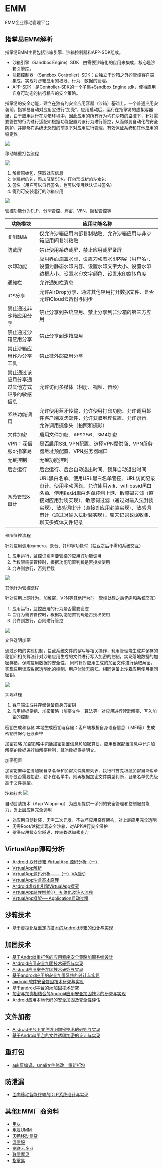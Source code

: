 # EMM
EMM企业移动管理平台

## 指掌易EMM解析
指掌易EMM主要包括沙箱引擎、沙箱控制器和APP-SDK组成。
* 沙箱引擎（Sandbox Engine）SDK：由需要沙箱化的应用来集成，核心是沙箱引擎库。
* 沙箱控制器 （Sandbox Controller）SDK：由独立于沙箱之外的管控客户端集成，实现对沙箱应用的权限、行为、数据的管理。
* APP-SDK：是Controller-SDK的一个子集+Sandbox Engine sdk，使得应用自身可动态的执行相应的安全策略。

指掌易的安全功能，建立在独有的安全应用容器（沙箱）基础上。一个普通应用安装前，指掌易自动对应用宝进行“加壳”，应用启动后，运行在指掌易的虚拟容器里，由于应用运行在沙箱环境中，因此应用的所有行为均在沙箱的监控下，针对需要管控的行为进行适配和根据功能配置对该行为进行管控，从而做到自动化的安全防护，并能够在系统无感知的前提下对应用进行管理，有效保证系统和其他应用的稳定性。

![](image/1.png)

移动端重打包流程

![](image/2.png)

1. 解析原始包，获取对应信息
2. 创建新的包，添加引擎SDK，打包形成新的沙箱包
3. 签名（用户可以自行签名，也可以使用默认证书签名）
4. 得到可安装运行的沙箱应用

![](image/3.png)

管控功能分为DLP、分享管控、解密、VPN、隐私管控等

|功能模块 |应用功能名称 |
| ----| ----|
|  复制黏贴  |  仅允许沙箱应用内部复制粘贴、允许沙箱应用与非沙箱应用间复制粘贴   |
|  防截屏 |  禁止使用系统截屏、禁止应用截屏录屏  |
|  水印功能 |  应用界面添加水印、设置为动态水印内容（用户名）、设置为静态水印内容、设置水印文字大小、设置水印边框大小、设置水印文字颜色、设置水印旋转角度|
|通知栏|允许通知栏消息|
|iOS分享|允许AirDrop分享、通过其他应用打开数据文件、是否允许iCloud云备份与同步|
|禁止通过非沙箱应用分享|禁止分享到系统应用、禁止分享到非沙箱的第三方应用|
|禁止通过沙箱应用分享|禁止分享到沙箱应用|
|禁止沙箱应用作为分享工具|禁止被外部应用分享|
|禁止通过该应用分享通过其他方式记录的敏感信息|允许访问多媒体（相册、视频、音频）|
|系统功能调用|允许使用蓝牙传输、允许使用打印功能、允许调用邮件客户端发送邮件、允许获取地理位置、允许录音、允许调用摄像头（拍照和摄影）|
|文件加密|启用文件加密、AES256、SM4加密|
|VPN：深信服or指掌易|是否启用SSL VPN配置、选择VPN提供商、VPN服务器地址预配置、VPN服务器端口|
|无痕控制|无痕功能控制|
|后台运行|后台运行、后台自动退出时间、锁屏自动退出时间|
|网络管控&审计|URL黑白名单、使用URL黑白名单管控、URL访问记录审计、使用移动网络、允许使用wifi、wifi bssid黑白名单、使用Bssid黑白名单控制上网、敏感词过滤（直接对应用封装实现）、敏感词过滤（通过对输入法封装实现）、敏感词审计（直接对应用封装实现）、敏感词审计（通过对输入法封装实现）、聊天记录数据收集、聊天多媒体文件记录|

权限管控流程

针对应用调用camera、录音、打印等功能时（拦截之后不需和系统交互）
1. 应用运行，监控识别需要管控的应用的功能调用
2. 当权限需要管控时，根据功能配置判断是否授权使用
3. 允许则放行，否则拦截

![](image/4.png)

其他行为管控流程

针对应用上网行为、加解密、VPN等其他行为时（管控处理之后仍需和系统交互）
1. 应用运行，监控应用的行为是否需要管控
2. 当行为需要管控时，根据功能配置判断是否授权使用
3. 允许则放行，否则进行管控

![](image/5.png)

文件透明加密

通过沙箱的实现机制，拦截系统文件的读写等相关操作，利用管理端生成并保存的秘钥和相关算法针对沙箱应用生成的文件进行写入加密的控制，实现落地数据的加密存储，保障应用数据的安全性。
同时针对应用生成的加密文件进行读取解密，实现应用读取数据透明化的控制，用户体验无感知。相同设备上沙箱应用使用相同密钥。

![](image/6.png)

实现过程
1. 客户端生成并存储设备自身的密钥
2. 应用根据密钥、加密策略（加密文件、算法等）对应用进行读取解密、写入加密的控制

密钥生成和存储
本地生成密钥与存储：客户端根据自身设备信息（IMEI等）生成密钥并保存在设备中

加密策略
加密策略中包括加密配置信息和加密算法，应用根据配置信息中允许加解密的数据进行加解密控制，其他数据保持明文。

加密配置

加密配置中包含加密目录名单和加密文件类型列表，执行时首先根据加密目录名单判断是否需要加密，若不在名单中，则再根据加密文件类型判断，目录名单优先级高于文件类型。

沙箱技术
![](image/7.png)

自动封装技术（App Wrapping）
为应用提供一系列的安全管理和控制服务能力，对上层应用完全透明
* 对应用自动封装，无需二次开发，不破坏应用原有架构，对上层应用完全透明
* 无需Root/越狱实现安全沙箱，对APP进行安全保护
* 提供应用级安全隧道，传输数据加密能力


## VirtualApp源码分析
* [Android 双开沙箱 VirtualApp 源码分析（一）](https://blog.csdn.net/ganyao939543405/article/details/76146760)
* [VirtualApp解析](https://www.jianshu.com/nb/21276638)
* [VirtualApp源码分析——（一）VA启动](https://blog.csdn.net/weixin_35016347/article/details/80193017)
* [VirtualApp沙盒基本原理](https://blog.csdn.net/earbao/article/details/71156623)
* [Android虚拟化引擎VirtualApp探究](https://developer.aliyun.com/article/616978)
* [VirtualApp原理解析(1)--初始化及注入流程](https://blog.csdn.net/leif_/article/details/72420934)
* [VirtualApp框架--- Application启动过程](https://blog.csdn.net/suningning/article/details/52073191)

## 沙箱技术
* [基于虚拟化及重定向技术的Android沙箱的设计与实现](http://www.doc88.com/p-7129181636860.html)

## 加固技术
* [基于Android重打包的应用程序安全策略加固系统设计](https://www.doc88.com/p-2095552902950.html)
* [Android应用安全加固技术研究与实现](https://www.doc88.com/p-6981533664632.html)
* [Android应用安全加固技术研究与实现](https://www.doc88.com/p-6478639576884.html)
* [基于android应用的安全加固系统的设计与实现](https://www.doc88.com/p-7334990393423.html)
* [android 软件安全加固技术研究与实现](https://www.doc88.com/p-0909694508682.html)
* [基于android平台的so加固技术研究](https://www.doc88.com/p-5029750143826.html)
* [加密与加壳相结合的Android应用安全加固技术的研究与实现](https://www.doc88.com/p-9416474581678.html)
* [Android应用本地代码的安全加固及安全性评估
](https://www.doc88.com/p-9738410423907.html)

## 文件加密
* [Android平台下文件透明加密技术的研究与实现](https://www.doc88.com/p-1136394037185.html)
* [基于Android平台的文件透明加密的设计与实现
](https://www.doc88.com/p-7784997422678.html)


## 重打包
* [apk反编译，smali文件修改，重新打包](https://blog.csdn.net/wxk105/article/details/62231068)

## 防泄漏
* [面向移动智能终端的DLP系统设计与实现](https://www.doc88.com/p-1933536793694.html)


## 其他EMM厂商资料

* [用友](https://iuap.yonyoucloud.com/doc/mobile_emm.html#/md-build/mobile_emm/articles/emm/2-/ydgl.md?key=%E7%A7%BB%E5%8A%A8%E7%AE%A1%E7%90%86)
* [用友UMM](https://moli.yonyoucloud.com/molidoc/docs/ummdoc/34)
* [天畅移动信贷](https://www.techown.com/mf/mobile_credit.html)
* [深信服](https://www.sangfor.com.cn/product-and-solution/sangfor-security/emm)
* [京联云企业](http://www.pekall.com/index.html)
* [联信摩贝](http://www.trustmobi.com/zh/)
* [指掌易](https://www.zhizhangyi.com/pdt_emm.html)
